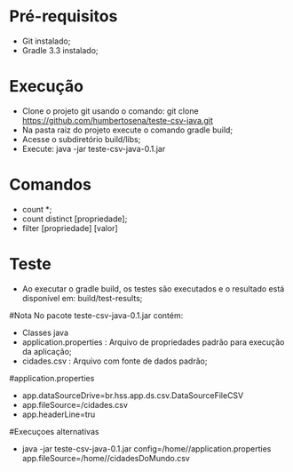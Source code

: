 # Pré-requisitos

- Git instalado;
- Gradle 3.3 instalado;

# Execução

- Clone o projeto git usando o comando: git clone https://github.com/humbertosena/teste-csv-java.git
- Na pasta raiz do projeto execute o comando gradle build;
- Acesse o subdiretório build/libs;
- Execute: java -jar teste-csv-java-0.1.jar

# Comandos
- count *;
- count distinct [propriedade];
- filter [propriedade] [valor]

# Teste
- Ao executar o gradle build, os testes são executados e o resultado está disponível em: build/test-results;

#Nota
No pacote teste-csv-java-0.1.jar contém:
- Classes java
- application.properties : Arquivo de propriedades padrão para execução da aplicação;
- cidades.csv : Arquivo com fonte de dados padrão;

#application.properties
- app.dataSourceDrive=br.hss.app.ds.csv.DataSourceFileCSV
- app.fileSource=/cidades.csv
- app.headerLine=tru

#Execuçoes alternativas
- java -jar teste-csv-java-0.1.jar config=/home/<usr>/application.properties app.fileSource=/home/<usr>/cidadesDoMundo.csv
